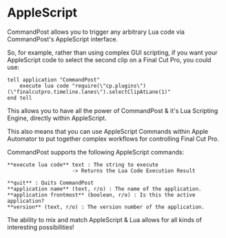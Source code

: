 # AppleScript

CommandPost allows you to trigger any arbitrary Lua code via CommandPost's AppleScript interface.

So, for example, rather than using complex GUI scripting, if you want your AppleScript code to select the second clip on a Final Cut Pro, you could use:

```applescript
tell application "CommandPost"
	execute lua code "require(\"cp.plugins\")(\"finalcutpro.timeline.lanes\").selectClipAtLane(1)"
end tell
```

This allows you to have all the power of CommandPost & it's Lua Scripting Engine, directly within AppleScript.

This also means that you can use AppleScript Commands within Apple Automator to put together complex workflows for controlling Final Cut Pro.

CommandPost supports the following AppleScript commands:

```
**execute lua code** text : The string to execute
                     -> Returns the Lua Code Execution Result

**quit** : Quits CommandPost
**application name** (text, r/o) : The name of the application.
**application frontmost** (boolean, r/o) : Is this the active application?
**version** (text, r/o) : The version number of the application.
```

The ability to mix and match AppleScript & Lua allows for all kinds of interesting possibilities!
